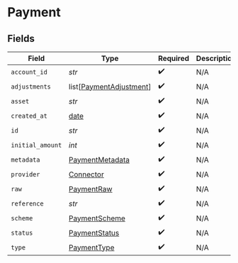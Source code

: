 # Payment


## Fields

| Field                                                                | Type                                                                 | Required                                                             | Description                                                          | Example                                                              |
| -------------------------------------------------------------------- | -------------------------------------------------------------------- | -------------------------------------------------------------------- | -------------------------------------------------------------------- | -------------------------------------------------------------------- |
| `account_id`                                                         | *str*                                                                | :heavy_check_mark:                                                   | N/A                                                                  |                                                                      |
| `adjustments`                                                        | list[[PaymentAdjustment](../../models/shared/paymentadjustment.md)]  | :heavy_check_mark:                                                   | N/A                                                                  |                                                                      |
| `asset`                                                              | *str*                                                                | :heavy_check_mark:                                                   | N/A                                                                  | USD                                                                  |
| `created_at`                                                         | [date](https://docs.python.org/3/library/datetime.html#date-objects) | :heavy_check_mark:                                                   | N/A                                                                  |                                                                      |
| `id`                                                                 | *str*                                                                | :heavy_check_mark:                                                   | N/A                                                                  | XXX                                                                  |
| `initial_amount`                                                     | *int*                                                                | :heavy_check_mark:                                                   | N/A                                                                  | 100                                                                  |
| `metadata`                                                           | [PaymentMetadata](../../models/shared/paymentmetadata.md)            | :heavy_check_mark:                                                   | N/A                                                                  |                                                                      |
| `provider`                                                           | [Connector](../../models/shared/connector.md)                        | :heavy_check_mark:                                                   | N/A                                                                  |                                                                      |
| `raw`                                                                | [PaymentRaw](../../models/shared/paymentraw.md)                      | :heavy_check_mark:                                                   | N/A                                                                  |                                                                      |
| `reference`                                                          | *str*                                                                | :heavy_check_mark:                                                   | N/A                                                                  |                                                                      |
| `scheme`                                                             | [PaymentScheme](../../models/shared/paymentscheme.md)                | :heavy_check_mark:                                                   | N/A                                                                  |                                                                      |
| `status`                                                             | [PaymentStatus](../../models/shared/paymentstatus.md)                | :heavy_check_mark:                                                   | N/A                                                                  |                                                                      |
| `type`                                                               | [PaymentType](../../models/shared/paymenttype.md)                    | :heavy_check_mark:                                                   | N/A                                                                  |                                                                      |